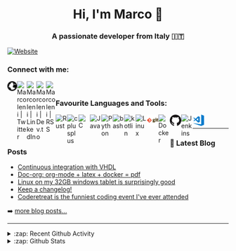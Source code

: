 <h1 align="center">Hi, I'm Marco 👋</h1>
<h3 align="center">A passionate developer from Italy 🇮🇹</h3>

[![Website](https://img.shields.io/website?label=marcoieni.com&style=for-the-badge&url=https%3A%2F%2Fmarcoieni.com)](https://marcoieni.com)

<!--
**MarcoIeni/MarcoIeni** is a ✨ _special_ ✨ repository because its `README.md` (this file) appears on your GitHub profile.

Here are some ideas to get you started:

- 🔭 I’m currently working on ...
- 🌱 I’m currently learning ...
- 👯 I’m looking to collaborate on ...
- 🤔 I’m looking for help with ...
- 💬 Ask me about ...
- 📫 How to reach me: ...
- 😄 Pronouns: ...
- ⚡ Fun fact: ...
-->

### Connect with me:

[<img align="left" alt="marcoieni.com" width="22px" src="https://raw.githubusercontent.com/iconic/open-iconic/master/svg/globe.svg" />][website]
[<img align="left" alt="MarcoIeni | Twitter" width="22px" src="https://cdn.jsdelivr.net/npm/simple-icons@v3/icons/twitter.svg" />][twitter]
[<img align="left" alt="MarcoIeni | LinkedIn" width="22px" src="https://cdn.jsdelivr.net/npm/simple-icons@v3/icons/linkedin.svg" />][linkedin]
[<img align="left" alt="MarcoIeni | Dev.to" width="22px" src="https://cdn.jsdelivr.net/npm/simple-icons@3/icons/dev-dot-to.svg" />][devto]
[<img align="left" alt="MarcoIeni | RSS" width="22px" src="https://cdn.jsdelivr.net/npm/simple-icons@v3/icons/rss.svg" />][rss]

<br />

### Favourite Languages and Tools:

[<img align="left" alt="Rust" width="26px" src="https://devicons.github.io/devicon/devicon.git/icons/rust/rust-plain.svg" />](https://github.com/MarcoIeni/poke-speare)

[<img align="left" alt="cplusplus" width="26px" src="https://devicons.github.io/devicon/devicon.git/icons/cplusplus/cplusplus-original.svg" />](https://github.com/MarcoIeni/accelerometer_game)

<img align="left" alt="C" width="26px" src="https://devicons.github.io/devicon/devicon.git/icons/c/c-original.svg" />

[<img align="left" alt="Java" width="26px" src="https://devicons.github.io/devicon/devicon.git/icons/java/java-original-wordmark.svg" />](https://bitbucket.org/GabrieleIannone/ps04/src/master/)

[<img align="left" alt="Python" width="26px" src="https://devicons.github.io/devicon/devicon.git/icons/python/python-original.svg" />](https://github.com/MarcoIeni/walking-bus)

<img align="left" alt="bash" width="26px" src="https://www.vectorlogo.zone/logos/gnu_bash/gnu_bash-icon.svg" />

[<img align="left" alt="kotlin" width="26px" src="https://www.vectorlogo.zone/logos/kotlinlang/kotlinlang-icon.svg" />](https://github.com/MarcoIeni/github-stats)

<img align="left" alt="Linux" width="26px" src="https://devicons.github.io/devicon/devicon.git/icons/linux/linux-original.svg" />
<img align="left" alt="Git" width="26px" src="https://raw.githubusercontent.com/github/explore/80688e429a7d4ef2fca1e82350fe8e3517d3494d/topics/git/git.png" />

[<img align="left" alt="Docker" width="26px" src="https://devicons.github.io/devicon/devicon.git/icons/docker/docker-original-wordmark.svg" />](https://github.com/doc-org/docker)

[<img align="left" alt="GitHub" width="26px" src="https://raw.githubusercontent.com/github/explore/78df643247d429f6cc873026c0622819ad797942/topics/github/github.png" />](https://github.com/VUnit/vunit_action)

<img align="left" alt="Jenkins" width="26px" src="https://www.vectorlogo.zone/logos/jenkins/jenkins-icon.svg" />

[<img align="left" alt="Visual Studio Code" width="26px" src="https://raw.githubusercontent.com/github/explore/80688e429a7d4ef2fca1e82350fe8e3517d3494d/topics/visual-studio-code/visual-studio-code.png" />](https://github.com/VSpaceCode/VSpaceCode)

<br />

---

### 📕 Latest Blog Posts

<!-- BLOG-POST-LIST:START -->
- [Continuous integration with VHDL](https://www.marcoieni.com/2020/04/continuous-integration-with-vhdl/)
- [Doc-org: org-mode + latex + docker = pdf](https://www.marcoieni.com/2020/02/doc-org-org-mode-latex-docker-pdf/)
- [Linux on my 32GB windows tablet is surprisingly good](https://www.marcoieni.com/2020/01/linux-on-my-32gb-windows-tablet-is-surprisingly-good/)
- [Keep a changelog!](https://www.marcoieni.com/2019/12/keep-a-changelog/)
- [Coderetreat is the funniest coding event I've ever attended](https://www.marcoieni.com/2019/11/coderetreat-is-the-funniest-coding-event-ive-ever-attended/)
<!-- BLOG-POST-LIST:END -->

➡️ [more blog posts...](https://marcoieni.com)

---

<details>
  <summary>:zap: Recent Github Activity</summary>
  
<!--START_SECTION:activity-->
1. 🗣 Commented on [#84](https://github.com//VSpaceCode/VSpaceCode/issues/84) in [VSpaceCode/VSpaceCode](https://github.com//VSpaceCode/VSpaceCode)
2. 🗣 Commented on [#91](https://github.com//VSpaceCode/VSpaceCode/issues/91) in [VSpaceCode/VSpaceCode](https://github.com//VSpaceCode/VSpaceCode)
3. 🗣 Commented on [#84](https://github.com//VSpaceCode/VSpaceCode/issues/84) in [VSpaceCode/VSpaceCode](https://github.com//VSpaceCode/VSpaceCode)
4. ❗️ Closed issue [#97](https://github.com//VSpaceCode/VSpaceCode/issues/97) in [VSpaceCode/VSpaceCode](https://github.com//VSpaceCode/VSpaceCode)
5. 🗣 Commented on [#97](https://github.com//VSpaceCode/VSpaceCode/issues/97) in [VSpaceCode/VSpaceCode](https://github.com//VSpaceCode/VSpaceCode)
<!--END_SECTION:activity-->
  
</details>

<details>
  <summary>:zap: Github Stats</summary>

<p>&nbsp;<img align="center" src="https://github-readme-stats.vercel.app/api?username=marcoieni&show_icons=true" alt="marcoieni" /></p>


</details>

[website]: https://marcoieni.com
[twitter]: https://twitter.com/MarcoIeni
[linkedin]: https://linkedin.com/in/MarcoIeni
[rss]: https://www.marcoieni.com/posts/index.xml
[devto]: https://dev.to/marcoieni
